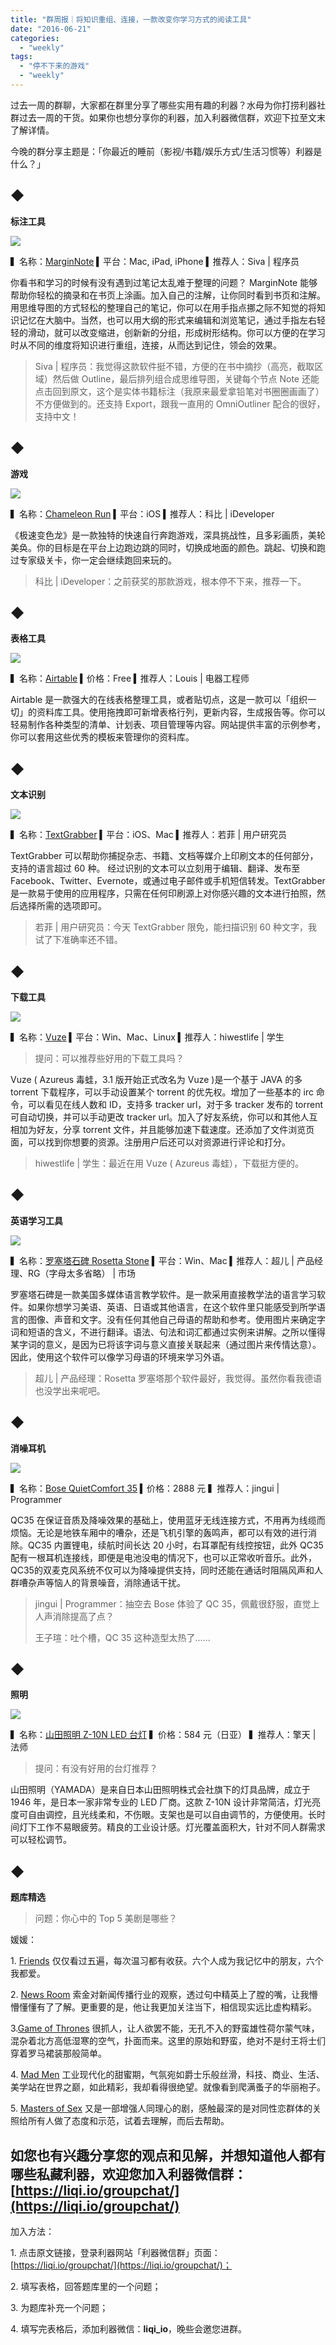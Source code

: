 ```yaml
---
title: "群周报｜将知识重组、连接，一款改变你学习方式的阅读工具"
date: "2016-06-21"
categories: 
  - "weekly"
tags: 
  - "停不下来的游戏"
  - "weekly"
---
```


过去一周的群聊，大家都在群里分享了哪些实用有趣的利器？水母为你打捞利器社群过去一周的干货。如果你也想分享你的利器，加入利器微信群，欢迎下拉至文末了解详情。

今晚的群分享主题是：「你最近的睡前（影视/书籍/娱乐方式/生活习惯等）利器是什么？」

## ◆

**标注工具**

![](/images/25777.jpeg)

▍名称：[MarginNote](https://itunes.apple.com/cn/app/marginnote-pro-highlight-organize/id1035238564?mt=12) ▍平台：Mac, iPad, iPhone ▍推荐人：Siva | 程序员

你看书和学习的时候有没有遇到过笔记太乱难于整理的问题？ MarginNote 能够帮助你轻松的摘录和在书页上涂画。加入自己的注解，让你同时看到书页和注解。用思维导图的方式轻松的整理自己的笔记，你可以在用手指点挪之际不知觉的将知识记忆在大脑中。当然，也可以用大纲的形式来编辑和浏览笔记，通过手指左右轻轻的滑动，就可以改变缩进，创新新的分组，形成树形结构。你可以方便的在学习时从不同的维度将知识进行重组，连接，从而达到记住，领会的效果。

> Siva | 程序员：我觉得这款软件挺不错，方便的在书中摘抄（高亮，截取区域）然后做 Outline，最后排列组合成思维导图，关键每个节点 Note 还能点击回到原文，这个是实体书籍标注（我原来最爱拿铅笔对书圈圈画画了）不方便做到的。还支持 Export，跟我一直用的 OmniOutliner 配合的很好，支持中文！

## ◆

**游戏**

![](/images/24555.jpeg)

▍名称：[Chameleon Run](https://itunes.apple.com/cn/app/chameleon-run/id1084860489?mt=8) ▍平台：iOS ▍推荐人：科比 | iDeveloper

《极速变色龙》是一款独特的快速自行奔跑游戏，深具挑战性，且多彩画质，美轮美奂。你的目标是在平台上边跑边跳的同时，切换成地面的颜色。跳起、切换和跑过专家级关卡，你一定会继续跑回来玩的。

> 科比 | iDeveloper：之前获奖的那款游戏，根本停不下来，推荐一下。

## ◆

**表格工具**

![](/images/39503-1698x1024.png)

▍名称：[Airtable](https://airtable.com/features) ▍价格：Free ▍推荐人：Louis | 电器工程师

Airtable 是一款强大的在线表格整理工具，或者贴切点，这是一款可以「组织一切」的资料库工具。使用拖拽即可新增表格行列，更新内容，生成报告等。你可以轻易制作各种类型的清单、计划表、项目管理等内容。网站提供丰富的示例参考，你可以套用这些优秀的模板来管理你的资料库。

## ◆

**文本识别**

![](/images/08456.png)

▍名称：[TextGrabber](https://itunes.apple.com/cn/app/textgrabber-+-translator-ocr/id438475005?mt=8) ▍平台：iOS、Mac ▍推荐人：若菲 | 用户研究员

TextGrabber 可以帮助你捕捉杂志、书籍、文档等媒介上印刷文本的任何部分，支持的语言超过 60 种。 经过识别的文本可以立刻用于编辑、翻译、发布至 Facebook、Twitter、Evernote，或通过电子邮件或手机短信转发。TextGrabber 是一款易于使用的应用程序，只需在任何印刷源上对你感兴趣的文本进行拍照，然后选择所需的选项即可。

> 若菲 | 用户研究员：今天 TextGrabber 限免，能扫描识别 60 种文字，我试了下准确率还不错。

## ◆

**下载工具**

![](/images/81326.png)

▍名称：[Vuze](https://www.vuze.com/?lang=zh_CN) ▍平台：Win、Mac、Linux ▍推荐人：hiwestlife | 学生

> 提问：可以推荐些好用的下载工具吗？

Vuze ( Azureus 毒蛙，3.1 版开始正式改名为 Vuze )是一个基于 JAVA 的多 torrent 下载程序，可以手动设置某个 torrent 的优先权。增加了一些基本的 irc 命令，可以看见在线人数和 ID，支持多 tracker url，对于多 tracker 发布的 torrent 可自动切换，并可以手动更改 tracker url。加入了好友系统，你可以和其他人互相加为好友，分享 torrent 文件，并且能够加速下载速度。还添加了文件浏览页面，可以找到你想要的资源。注册用户后还可以对资源进行评论和打分。

> hiwestlife | 学生：最近在用 Vuze ( Azureus 毒蛙），下载挺方便的。

## ◆

**英语学习工具**

![](/images/67053.jpg)

▍名称：[罗塞塔石碑 Rosetta Stone](https://www.zhihu.com/question/20218703) ▍平台：Win、Mac ▍推荐人：超儿 | 产品经理、RG（字母太多省略） | 市场

罗塞塔石碑是一款美国多媒体语言教学软件。是一款采用直接教学法的语言学习软件。如果你想学习美语、英语、日语或其他语言，在这个软件里只能感受到所学语言的图像、声音和文字。没有任何其他自己母语的帮助和参考。使用图片来确定字词和短语的含义，不进行翻译。语法、句法和词汇都通过实例来讲解。之所以懂得某字词的意义，是因为已将该字词与意义直接关联起来（通过图片来传情达意）。因此，使用这个软件可以像学习母语的环境来学习外语。

> 超儿 | 产品经理：Rosetta 罗塞塔那个软件最好，我觉得。虽然你看我德语也没学出来呢吧。

## ◆

 **消噪耳机**

![](/images/98544.jpg)

▍名称：[Bose QuietComfort 35](https://item.jd.com/2930608.html?jd_pop=fc8d71b5-2ae2-4765-bf3e-8069e284348b&abt=3) ▍价格：2888 元 ▍推荐人：jingui | Programmer

QC35 在保证音质及降噪效果的基础上，使用蓝牙无线连接方式，不用再为线缆而烦恼。无论是地铁车厢中的嘈杂，还是飞机引擎的轰鸣声，都可以有效的进行消除。QC35 内置锂电，续航时间长达 20 小时，右耳罩配有线控按钮，此外 QC35 配有一根耳机连接线，即便是电池没电的情况下，也可以正常收听音乐。此外，QC35的双麦克风系统不仅可以为降噪提供支持，同时还能在通话时阻隔风声和人群嘈杂声等恼人的背景噪音，消除通话干扰。

> jingui | Programmer：抽空去 Bose 体验了 QC 35，佩戴很舒服，直觉上人声消除提高了点？
> 
> 王子瑄：吐个槽，QC 35 这种造型太热了......

## ◆

**照明**

![](/images/95496.jpg)

▍名称：[山田照明 Z-10N LED 台灯](https://www.amazon.co.jp/Z-LIGHT-LED%E3%83%87%E3%82%B9%E3%82%AF%E3%83%A9%E3%82%A4%E3%83%88-Z-10N-SL-%E6%98%8E%E3%82%8B%E3%81%952430L%EF%BD%98/dp/B010SJBPEW/376-1298219-5275846?ie=UTF8&t=joyo010b-22&tag=joyo010b-22) ▍价格：584 元（日亚） ▍推荐人：擎天 | 法师

> 提问：有没有好用的台灯推荐？

山田照明（YAMADA）是来自日本山田照明株式会社旗下的灯具品牌，成立于 1946 年，是日本一家非常专业的 LED 厂商。这款 Z-10N 设计非常简洁，灯光亮度可自由调控，且光线柔和，不伤眼。支架也是可以自由调节的，方便使用。长时间灯下工作不易眼疲劳。精良的工业设计感。灯光覆盖面积大，针对不同人群需求可以轻松调节。

## ◆

**题库精选**

> 问题：你心中的 Top 5 美剧是哪些？

媛媛：

1. [Friends](https://www.google.com/url?sa=t&rct=j&q=&esrc=s&source=web&cd=20&cad=rja&uact=8&ved=0ahUKEwi5qIaU9rbNAhUK6mMKHZMQCLIQmhMIrwEwEw&url=http%3A%2F%2Fzh.wikipedia.org%2Fzh-cn%2F%25E8%2580%2581%25E5%258F%258B%25E8%25AE%25B0&usg=AFQjCNG0k5a94TOW9iXKQiLEBCWW9dR2nA&sig2=an4FKzRIWfDKTLxowsoAAA) 仅仅看过五遍，每次温习都有收获。六个人成为我记忆中的朋友，六个我都爱。

2. [News Room](https://www.google.com/url?sa=t&rct=j&q=&esrc=s&source=web&cd=20&cad=rja&uact=8&ved=0ahUKEwi47eOV9rbNAhVK8mMKHdZPA3oQmhMIsAEwEw&url=http%3A%2F%2Fzh.wikipedia.org%2Fzh-cn%2F%25E6%2596%25B0%25E8%2581%259E%25E7%25B7%25A8%25E8%25BC%25AF%25E5%25AE%25A4&usg=AFQjCNE6hIrjRxByJ439-knWhAj7pz26zQ&sig2=2SY7r7diWMcxzLdFS3jazg) 索金对新闻传播行业的观察，透过句中精英上了膛的嘴，让我懵懵懂懂有了了解。更重要的是，他让我更加关注当下，相信现实远比虚构精彩。

3.[Game of Thrones](https://www.google.com/url?sa=t&rct=j&q=&esrc=s&source=web&cd=18&cad=rja&uact=8&ved=0ahUKEwjp87-X9rbNAhVhF2MKHa2uCxQQmhMIpgEwEQ&url=http%3A%2F%2Fzh.wikipedia.org%2Fzh-cn%2F%25E6%259D%2583%25E5%258A%259B%25E7%259A%2584%25E6%25B8%25B8%25E6%2588%258F_(%25E7%2594%25B5%25E8%25A7%2586%25E5%2589%25A7)&usg=AFQjCNGJUJx70-c4vnGo7ITSbS2D6Iz-Kg&sig2=_I1vQxveFmCHcMCPjDa3Ow) 很抓人，让人欲罢不能，无孔不入的野蛮雄性荷尔蒙气味，混杂着北方高低湿寒的空气，扑面而来。这里的原始和野蛮，绝对不是纣王将士们穿着罗马裙装那般简单。

4. [Mad Men](https://www.google.com/url?sa=t&rct=j&q=&esrc=s&source=web&cd=22&cad=rja&uact=8&ved=0ahUKEwisso-Z9rbNAhVY92MKHY_rBcgQmhMIswEwFQ&url=http%3A%2F%2Fzh.wikipedia.org%2Fzh-cn%2F%25E5%25B9%25BF%25E5%2591%258A%25E7%258B%2582%25E4%25BA%25BA&usg=AFQjCNGI28Dl6u0yLt_nu0LfUsLCfgTACA&sig2=YHqLVxNOkXX7SXg50cpC3A) 工业现代化的甜蜜期，气氛宛如爵士乐般丝滑，科技、商业、生活、美学站在世界之巅，如此精彩，我却看得很绝望。就像看到爬满蚤子的华丽袍子。

5. [Masters of Sex](https://www.google.com/url?sa=t&rct=j&q=&esrc=s&source=web&cd=14&cad=rja&uact=8&ved=0ahUKEwjWo7Ob9rbNAhVR8GMKHXdrBMQQmhMIogEwDQ&url=http%3A%2F%2Fzh.wikipedia.org%2Fzh-cn%2F%25E6%2580%25A7%25E7%2588%25B1%25E5%25A4%25A7%25E5%25B8%2588&usg=AFQjCNERD1cPGp9xuPBY_V1ke-nycLcUcQ&sig2=3Hd9cUv1gMHX4TXj2MsnlQ) 又是一部增强人同理心的剧，感触最深的是对同性恋群体的关照给所有人做了态度和示范，试着去理解，而后去帮助。

## 如您也有兴趣分享您的观点和见解，并想知道他人都有哪些私藏利器，欢迎您加入利器微信群：[https://liqi.io/groupchat/](https://liqi.io/groupchat/)

加入方法：

1\. 点击原文链接，登录利器网站「利器微信群」页面：[https://liqi.io/groupchat/](https://liqi.io/groupchat/)；

2\. 填写表格，回答题库里的一个问题；

3\. 为题库补充一个问题；

4\. 填写完表格后，添加利器微信：**liqi\_io**，晚些会邀您进群。
